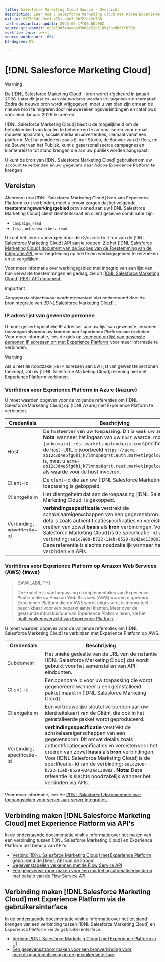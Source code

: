 ```yaml
---
title: Salesforce Marketing Cloud Source - Overzicht
description: Leer hoe u Salesforce Marketing Cloud met Adobe Experience Platform kunt verbinden via API's of de gebruikersinterface.
exl-id: 2177d68c-0cef-4031-a0e7-8bf22ee2e70b
last-substantial-update: 2025-05-17T00:00:00Z
source-git-commit: 0c0a58df4beae499008e52c118b40bed86ff0596
workflow-type: tm+mt
source-wordcount: '664'
ht-degree: 0%

---
```


# [!DNL Salesforce Marketing Cloud]

>[!WARNING]
>
>De [!DNL Salesforce Marketing Cloud] -bron wordt afgekeurd in januari 2026. Later dit jaar zal een nieuwe bron worden vrijgegeven als alternatief. Zodra de nieuwe bron wordt vrijgegeven, moet u van plan zijn om aan de nieuwe bron te migreren door nieuwe rekeningsverbindingen en dataflows vóór eind Januari 2026 te creëren.

[!DNL Salesforce Marketing Cloud] biedt u de mogelijkheid om de betrokkenheid van klanten te beheren en te automatiseren voor e-mail, mobiele apparaten, sociale media en advertenties, allemaal vanaf één platform. Met hulpmiddelen zoals E-mail Studio, de Bouwer van de Reis, en de Bouwer van het Publiek, kunt u gepersonaliseerde campagnes en klantenreizen tot stand brengen die aan uw publiek worden aangepast.

U kunt de bron van [!DNL Salesforce Marketing Cloud] gebruiken om uw account te verbinden en uw gegevens naar Adobe Experience Platform te brengen.

## Vereisten

Alvorens u uw [!DNL Salesforce Marketing Cloud] bron aan Experience Platform kunt verbinden, moet u ervoor zorgen dat het volgende **toestemmingswerkingsgebied** provisioned aan uw [!DNL Salesforce Marketing Cloud] cliënt identiteitskaart en cliënt geheime combinatie zijn:

* `campaign_read`
* `list_and_subscribers_read`

U kunt het bereik aanvragen door de `v2/userinfo` -bron van de [!DNL Salesforce Marketing Cloud] API aan te roepen. Zie het [[!DNL Salesforce Marketing Cloud]  document van de Scopes van de Toestemming van de Integratie API &#x200B;](<https://developer.salesforce.com/docs/marketing/marketing-cloud/guide/data-access-permissions.html>) voor begeleiding op hoe te om werkingsgebied te verzoeken en te vergelijken.

Voor meer informatie over werkingsgebied met inbegrip van een lijst van hun verwante toestemmingen en gedrag, zie dit [[!DNL Salesforce Marketing Cloud]  REST API document &#x200B;](<https://developer.salesforce.com/docs/marketing/marketing-cloud/guide/rest-permissions-and-scopes.html>).

>[!IMPORTANT]
>
>Aangepaste objectinvoer wordt momenteel niet ondersteund door de bronintegratie van [!DNL Salesforce Marketing Cloud] .

### IP adres lijst van gewenste personen

U moet gebied-specifieke IP adressen aan uw lijst van gewenste personen toevoegen alvorens uw bronnen aan Experience Platform aan te sluiten. Voor meer informatie, lees de gids op [&#x200B; voegend op lijst van gewenste personen IP adressen om met Experience Platform &#x200B;](../../ip-address-allow-list.md) voor meer informatie te verbinden.

>[!WARNING]
>
>Als u niet de noodzakelijke IP adressen aan uw lijst van gewenste personen toevoegt, zal uw [!DNL Salesforce Marketing Cloud] rekening niet met Experience Platform verbinden.

### Verifiëren voor Experience Platform in Azure {#azure}

U moet waarden opgeven voor de volgende referenties om [!DNL Salesforce Marketing Cloud] op [!DNL Azure] met Experience Platform te verbinden.

| Credentials | Beschrijving |
| --- | --- |
| Host | De hostserver van uw toepassing. Dit is vaak uw subdomein. **Nota:** wanneer het ingaan van uw `host` waarde, moet u `{subdomain}.rest.marketingcloudapis.com` specificeren. Als de host-URL bijvoorbeeld `https://acme-ab12c3d4e5fg6hijk7lmnop8qrst.auth.marketingcloudapis.com/` is, moet u `acme-ab12c3d4e5fg6hijk7lmnop8qrst.rest.marketingcloudapis.com/` als waarde voor de host invoeren. |
| Client-id | De client-id die aan uw [!DNL Salesforce Marketing Cloud] -toepassing is gekoppeld. |
| Clientgeheim | Het clientgeheim dat aan de toepassing [!DNL Salesforce Marketing Cloud] is gekoppeld. |
| Verbinding, specificatie-id | **verbindingsspecificatie** verstrekt de schakelaareigenschappen van een gegevensbron. Dit omvat details zoals authentificatiespecificaties en vereisten voor het creëren van zowel **basis** als **bron** verbindingen. Voor [!DNL Salesforce Marketing Cloud] is de specificatie-id van de verbinding: `ea1c2a08-b722-11eb-8529-0242ac130003` . **Nota:** Deze referentie is slechts noodzakelijk wanneer het verbinden via APIs. |

### Verifiëren voor Experience Platform op Amazon Web Services (AWS) {#aws}

>[!AVAILABILITY]
>
>Deze sectie is van toepassing op implementaties van Experience Platform die op Amazon Web Services (AWS) worden uitgevoerd. Experience Platform die op AWS wordt uitgevoerd, is momenteel beschikbaar voor een beperkt aantal klanten. Meer over de gesteunde infrastructuur van Experience Platform leren, zie het [&#x200B; multi-wolkenoverzicht van Experience Platform &#x200B;](../../../landing/multi-cloud.md).

U moet waarden opgeven voor de volgende referenties om [!DNL Salesforce Marketing Cloud] te verbinden met Experience Platform op AWS.

| Credentials | Beschrijving |
| --- | --- |
| Subdomein | Het unieke gedeelte van de URL van de instantie [!DNL Salesforce Marketing Cloud] dat wordt gebruikt voor het samenstellen van API-eindpunten. |
| Client-id | Een openbare id voor uw toepassing die wordt gegenereerd wanneer u een geïnstalleerd pakket maakt in [!DNL Salesforce Marketing Cloud] |
| Clientgeheim | Een vertrouwelijke sleutel verbonden aan uw identiteitskaart van de Cliënt, die ook in het geïnstalleerde pakket wordt geproduceerd. |
| Verbinding, specificatie-id | **verbindingsspecificatie** verstrekt de schakelaareigenschappen van een gegevensbron. Dit omvat details zoals authentificatiespecificaties en vereisten voor het creëren van zowel **basis** als **bron** verbindingen. Voor [!DNL Salesforce Marketing Cloud] is de specificatie-id van de verbinding: `ea1c2a08-b722-11eb-8529-0242ac130003` . **Nota:** Deze referentie is slechts noodzakelijk wanneer het verbinden via APIs. |

Voor meer informatie, lees de [[!DNL Salesforce]  documentatie over toegangstoken voor server-aan-server integraties &#x200B;](https://developer.salesforce.com/docs/marketing/marketing-cloud/guide/access-token-s2s.html).

## Verbinding maken [!DNL Salesforce Marketing Cloud] met Experience Platform via API&#39;s

In de onderstaande documentatie vindt u informatie over het maken van een verbinding tussen [!DNL Salesforce Marketing Cloud] en Experience Platform met behulp van API&#39;s:

* [Verbind  [!DNL Salesforce Marketing Cloud]  met Experience Platform gebruikend de Dienst API van de Stroom](../../tutorials/api/create/marketing-automation/salesforce-marketing-cloud.md)
* [Gegevenstabellen verkennen met de Flow Service API](../../tutorials/api/explore/tabular.md)
* [Een gegevensstroom maken voor een marketingautomatiseringsbron met behulp van de Flow Service API](../../tutorials/api/collect/marketing-automation.md)

## Verbinding maken [!DNL Salesforce Marketing Cloud] met Experience Platform via de gebruikersinterface

In de onderstaande documentatie vindt u informatie over het tot stand brengen van een verbinding tussen [!DNL Salesforce Marketing Cloud] en Experience Platform via de gebruikersinterface:

* [Verbind  [!DNL Salesforce Marketing Cloud]  met Experience Platform in UI](../../tutorials/ui/create/marketing-automation/salesforce-marketing-cloud.md)
* [Een gegevensstroom maken voor een bronverbinding voor marketingautomatisering in de gebruikersinterface](../../tutorials/ui/dataflow/marketing-automation.md)
